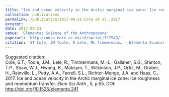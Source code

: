 ```yaml
---
title: "Ice and ocean velocity in the Arctic marginal ice zone: Ice roughness and momentum transfer"
collection: publications
permalink: /publication/2017-09-21-Cole et al.,2017
excerpt: 
date: 2017-09-21
venue: 'Elementa: Science of the Anthropocene'
paperurl: 'http://nora.nerc.ac.uk/id/eprint/517949/'
citation: 'ST Cole, JM Toole, R Lele, ML Timmermans… - Elementa Science of the Anthropocene, 2017'
---
```


Suggested citation: <br/> Cole, S.T., Toole, J.M., Lele, R., Timmermans, M.-L., Gallaher, S.G., Stanton, T.P., Shaw, W.J., Hwang, B., Maksym, T., Wilkinson, J.P., Ortiz, M., Graber, H., Rainville, L., Petty, A.A., Farrell, S.L., Richter-Menge, J.A. and Haas, C., 2017. Ice and ocean velocity in the Arctic marginal ice zone: Ice roughness and momentum transfer. <i>Elem Sci Anth </i>, 5, p.55. DOI: http://doi.org/10.1525/elementa.241 

